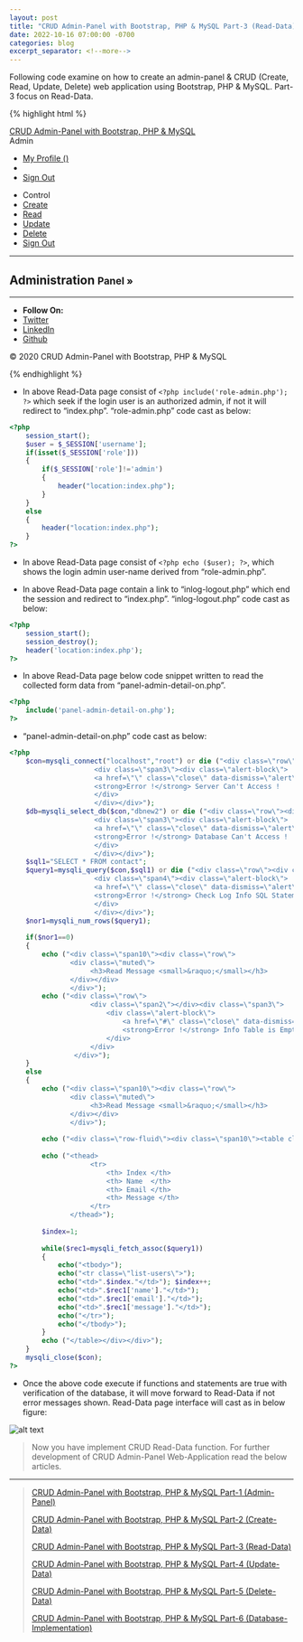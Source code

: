 ```yaml
---
layout: post
title: "CRUD Admin-Panel with Bootstrap, PHP & MySQL Part-3 (Read-Data)"
date: 2022-10-16 07:00:00 -0700
categories: blog
excerpt_separator: <!--more-->
---
```

Following code examine on how to create an admin-panel & CRUD (Create, Read, Update, Delete) web application using Bootstrap, PHP & MySQL. Part-3 focus on Read-Data. <!--more-->

{% highlight html %}
<?php
    include('role-admin.php');
?>
<!DOCTYPE html>
<html lang="en">
<head>
    <meta charset="utf-8">
    <title>CRUD Admin-Panel</title>
    <!-- Mobile Specific Meta -->
    <meta name="viewport" content="width=device-width, initial-scale=1, maximum-scale=1">
    <!-- Stylesheets -->
    <link rel="stylesheet" href="css/bootstrap.css" />
    <link rel="stylesheet" href="css/bootstrap-responsive.css" />
    <link rel="stylesheet" href="css/custom.css" />
</head>
<body>
    <!-- Navbar -->
    <div class="navbar navbar-inverse navbar-fixed-top">
        <div class="navbar-inner">
            <div class="container">
                <a href="" class="brand">CRUD Admin-Panel with Bootstrap, PHP & MySQL</a>
                <a data-toggle="collapse" data-target=".nav-collapse" class="btn btn-navbar">
                    <span class="icon-bar"></span>
                    <span class="icon-bar"></span>
                    <span class="icon-bar"></span>
                </a>
                <div class="btn-group pull-right">
                    <a class="btn"><i class="icon-user"></i> Admin</a>
                    <a class="btn dropdown-toggle" data-toggle="dropdown" href="#">
                        <span class="caret"></span>
                    </a>
                    <ul class="dropdown-menu">
                        <li><a href="#">My Profile&nbsp;(<?php echo ($user); ?>)</a></li>
                        <li class="divider"></li>
                        <li><a href="inlog-logout.php">Sign Out</a></li>
                    </ul>
                </div>
            </div>
        </div>
    </div> <!-- End Navbar -->
    <section>
        <!-- CURD Read Info -->
        <div class="container">
            <div class="row-fluid">
                <div class="span2">
                    <div class="well sidebar-nav">
                        <ul class="nav nav-list">
                            <li class="nav-header"><i class="icon-wrench"></i> Control</li>
                            <li><a href="panel-admin-add.php">Create</a></li>
                            <li class="active"><a href="panel-admin-detail.php">Read</a></li>
                            <li><a href="panel-admin-edit.php">Update</a></li>
                            <li><a href="panel-admin-remove.php">Delete</a></li>
                            <li><a href="inlog-logout.php">Sign Out</a></li>
                        </ul>
                    </div>
                </div>
                <div class="span10">
                    <div class="page-header">
                        <hr />
                        <h2>Administration <small>Panel &raquo;</small></h2>
                    </div>
                    <?php								
                        include('panel-admin-detail-on.php');
                    ?>
                </div>
            </div>
        </div>
        <!-- End CURD Read Info -->
    </section>
    <!-- Container -->
    <div class="container">
        <section>
            <!-- Footer -->
            <hr />
            <ul class="inline text-center">
                <li><strong>Follow On:</strong></li>
                <li><a href="">Twitter</a></li>
                <li><a href="">LinkedIn</a></li>
                <li><a href="">Github</a></li>
            </ul>
            <p class="text-center muted">&copy; 2020 CRUD Admin-Panel with Bootstrap, PHP & MySQL</p>
            <!-- End Footer -->
        </section>
    </div>
    <!-- End Container -->	
    <!-- JavaScript -->
    <script src="js/jquery.js"></script>
    <script src="js/bootstrap.js"></script>
    <!-- End JavaScript -->
</body>
</html>
{% endhighlight %}

- In above Read-Data page consist of `<?php include('role-admin.php'); ?>` which seek if the login user is an authorized admin, if not it will redirect to “index.php”. “role-admin.php” code cast as below:

``` php
<?php
	session_start();
	$user = $_SESSION['username'];
	if(isset($_SESSION['role']))
	{
		if($_SESSION['role']!='admin')
		{
			header("location:index.php");
		}
	}
	else
	{
		header("location:index.php");
	}
?>
```

- In above Read-Data page consist of `<?php echo ($user); ?>`, which shows the login admin user-name derived from “role-admin.php”.

- In above Read-Data page contain a link to “inlog-logout.php” which end the session and redirect to “index.php”. “inlog-logout.php” code cast as below:

``` php
<?php
	session_start();
	session_destroy();
	header('location:index.php');
?>
```

- In above Read-Data page below code snippet written to read the collected form data from “panel-admin-detail-on.php”.

``` php
<?php								
	include('panel-admin-detail-on.php');
?>
```

- “panel-admin-detail-on.php” code cast as below:

``` php
<?php
	$con=mysqli_connect("localhost","root") or die ("<div class=\"row\"><div class=\"span2\"></div>
					 <div class=\"span3\"><div class=\"alert-block\">
					 <a href=\"\" class=\"close\" data-dismiss=\"alert\">&times;</a>
					 <strong>Error !</strong> Server Can't Access !
					 </div>
					 </div></div>");  
	$db=mysqli_select_db($con,"dbnew2") or die ("<div class=\"row\"><div class=\"span2\"></div>
					 <div class=\"span3\"><div class=\"alert-block\">
					 <a href=\"\" class=\"close\" data-dismiss=\"alert\">&times;</a>
					 <strong>Error !</strong> Database Can't Access !
					 </div>
					 </div></div>"); 
	$sql1="SELECT * FROM contact";
	$query1=mysqli_query($con,$sql1) or die ("<div class=\"row\"><div class=\"span2\"></div>
					 <div class=\"span4\"><div class=\"alert-block\">
					 <a href=\"\" class=\"close\" data-dismiss=\"alert\">&times;</a>
					 <strong>Error !</strong> Check Log Info SQL Statement !
					 </div>
					 </div></div>");
	$nor1=mysqli_num_rows($query1);
	
	if($nor1==0)
    {
		echo ("<div class=\"span10\"><div class=\"row\">
		       <div class=\"muted\"> 
					<h3>Read Message <small>&raquo;</small></h3>
			   </div></div>
			   </div>");		
		echo ("<div class=\"row\">
					<div class=\"span2\"></div><div class=\"span3\">  
						<div class=\"alert-block\">
							<a href=\"#\" class=\"close\" data-dismiss=\"alert\">&times;</a>
							<strong>Error !</strong> Info Table is Empty !&nbsp;
						</div>
					</div>
				</div>");
	}
	else
	{		        
		echo ("<div class=\"span10\"><div class=\"row\">
		       <div class=\"muted\"> 
					<h3>Read Message <small>&raquo;</small></h3>
			   </div></div>
			   </div>");
		
		echo ("<div class=\"row-fluid\"><div class=\"span10\"><table class=\"table table-striped table-bordered table-condensed\">");
				 									
		echo ("<thead>
					<tr>
						<th> Index </th>
						<th> Name  </th> 
						<th> Email </th> 
						<th> Message </th> 			
					</tr>
			   </thead>");
				
		$index=1;
				
 		while($rec1=mysqli_fetch_assoc($query1))
 		{
			echo("<tbody>");
			echo("<tr class=\"list-users\">");
			echo("<td>".$index."</td>"); $index++;
			echo("<td>".$rec1['name']."</td>");
			echo("<td>".$rec1['email']."</td>");
			echo("<td>".$rec1['message']."</td>");
			echo("</tr>");
			echo("</tbody>");
		}
		echo ("</table></div></div>");				
	}
	mysqli_close($con);
?>
```

- Once the above code execute if functions and statements are true with verification of the database, it will move forward to Read-Data if not error messages shown. Read-Data page interface will cast as in below figure:

![alt text](https://i.imgur.com/PX3xJGP.png)

> Now you have implement CRUD Read-Data function. For further development of CRUD Admin-Panel Web-Application read the below articles.

* * *

> [CRUD Admin-Panel with Bootstrap, PHP & MySQL Part-1 (Admin-Panel)][Part-1]
> 
> [CRUD Admin-Panel with Bootstrap, PHP & MySQL Part-2 (Create-Data)][Part-2]
> 
> [CRUD Admin-Panel with Bootstrap, PHP & MySQL Part-3 (Read-Data)][Part-3]
> 
> [CRUD Admin-Panel with Bootstrap, PHP & MySQL Part-4 (Update-Data)][Part-4]
> 
> [CRUD Admin-Panel with Bootstrap, PHP & MySQL Part-5 (Delete-Data)][Part-5]
> 
> [CRUD Admin-Panel with Bootstrap, PHP & MySQL Part-6 (Database-Implementation)][Part-6]
> 

[Part-1]: https://roshanx911.github.io/blog/2022/10/14/crud-admin-panel-part-1.html
[Part-2]: https://roshanx911.github.io/blog/2022/10/15/crud-admin-panel-part-2.html
[Part-3]: https://roshanx911.github.io/blog/2022/10/16/crud-admin-panel-part-3.html
[Part-4]: https://roshanx911.github.io/blog/2022/10/17/crud-admin-panel-part-4.html
[Part-5]: https://roshanx911.github.io/blog/2022/10/18/crud-admin-panel-part-5.html
[Part-6]: https://roshanx911.github.io/blog/2022/10/19/crud-admin-panel-part-6.html
